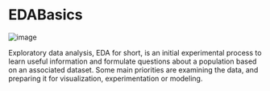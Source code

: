 # EDABasics

![image](https://github.com/rxshmi-p/EDABasics/assets/86248667/966dc278-3f7b-44d7-9f30-1b8e4a4c86ad)


Exploratory data analysis, EDA for short, is an initial experimental process to learn useful information and formulate questions 
about a population based on an associated dataset. Some main priorities are examining the data, and preparing it for visualization, 
experimentation or modeling.


